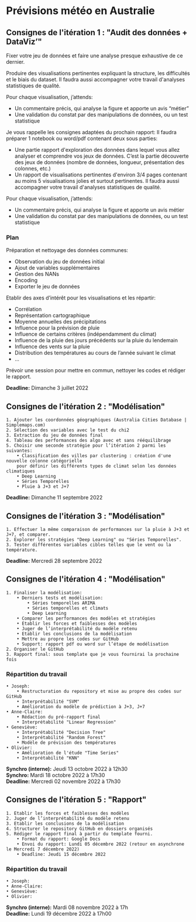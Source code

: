 # Prévisions météo en Australie

## Consignes de l'itération 1 : "Audit des données + DataViz’"

Fixer votre jeu de données et faire une analyse presque exhaustive de ce dernier.

Produire des visualisations pertinentes expliquant la structure, les difficultés et le biais du dataset. Il faudra aussi accompagner votre travail d'analyses statistiques de qualité.

Pour chaque visualisation, j’attends:
- Un commentaire précis, qui analyse la figure et apporte un avis “métier”
- Une validation du constat par des manipulations de données, ou un test statistique

Je vous rappelle les consignes adaptées du prochain rapport:
Il faudra préparer 1 notebook ou word/pdf contenant deux sous parties:

- Une partie rapport d'exploration des données dans lequel vous allez analyser et comprendre vos jeux de données. C’est la partie découverte des jeux de données (nombre de données, longueur, présentation des colonnes, etc.)
- Un rapport de visualisations pertinentes d'environ 3/4 pages contenant au moins 5 visualisations jolies et surtout pertinentes. Il faudra aussi accompagner votre travail d'analyses statistiques de qualité.

Pour chaque visualisation, j’attends:

- Un commentaire précis, qui analyse la figure et apporte un avis métier
- Une validation du constat par des manipulations de données, ou un test statistique

### Plan
Préparation et nettoyage des données communes:

- Observation du jeu de données initial
- Ajout de variables supplémentaires
- Gestion des NANs
- Encoding
- Exporter le jeu de données

Etablir des axes d’intérêt pour les visualisations et les répartir:

- Corrélation
- Représentation cartographique
- Moyenne annuelles des précipitations
- Influence pour la prévision de pluie
- Influence de certains critères (indépendamment du climat)
- Influence de la pluie des jours précédents sur la pluie du lendemain
- Influence des vents sur la pluie
- Distribution des températures au cours de l’année suivant le climat
- ...

Prévoir une session pour mettre en commun, nettoyer les codes et rédiger le rapport.

**Deadline:** Dimanche 3 juillet 2022

## Consignes de l'itération 2 : "Modélisation"

    1. Ajouter les coordonnées géographiques (Australia Cities Database | Simplemaps.com)
    2. Sélection des variables avec le test du chi2
    3. Extraction du jeu de données final
    4. Tableau des performances des algo avec et sans rééquilibrage
    5. Choisir une seconde stratégie pour l’itération 2 parmi les suivantes:
        • Classification des villes par clustering : création d'une nouvelle colonne catégorielle
        pour définir les différents types de climat selon les données climatiques
        • Deep Learning
        • Séries Temporelles
        • Pluie à J+3 et J+7
    
**Deadline:** Dimanche 11 septembre 2022
    
## Consignes de l'itération 3 : "Modélisation"

    1. Effectuer la même comparaison de performances sur la pluie à J+3 et J+7, et comparer.
    2. Explorer les stratégies "Deep Learning" ou "Séries Temporelles".
    3. Tester différentes variables cibles telles que le vent ou la température.

**Deadline:** Mercredi 28 septembre 2022

## Consignes de l'itération 4 : "Modélisation"
    1. Finaliser la modélisation: 
        • Derniers tests et modélisation:
            • Séries temporelles ARIMA
            • Séries temporelles et climats
            • Deep Learning
        • Comparer les performances des modèles et stratégies
        • Etablir les forces et faiblesses des modèles
        • Juger de l’interprétabilité du modèle retenu
        • Etablir les conclusions de la modélisation
        • Mettre au propre les codes sur GitHub
        • Support: rapport pdf ou word sur l’étape de modélisation
    2. Organiser le GitHub
    3. Rapport final: sous template que je vous fournirai la prochaine fois

### Répartition du travail
    • Joseph: 
        • Restructuration du repository et mise au propre des codes sur GitHub
        • Interprétabilité "SVM"
        • Amélioration du modèle de prédiction à J+3, J+7
    • Anne-Claire: 
        • Rédaction du pré-rapport final
        • Interprétabilité "Linear Regression"
    • Geneviève: 
        • Interprétabilité "Decision Tree"
        • Interprétabilité "Random Forest"
        • Modèle de prévision des températures
    • Olivier: 
        • Amélioration de l'étude "Time Series"
        • Interprétabilité "KNN"
        
**Synchro (interne):** Jeudi 13 octobre 2022 à 12h30 \
**Synchro:** Mardi 18 octobre 2022 à 17h30 \
**Deadline:** Mercredi 02 novembre 2022 à 17h30

## Consignes de l'itération 5 : "Rapport"
    1. Etablir les forces et faiblesses des modèles
    2. Juger de l’interprétabilité du modèle retenu
    3. Etablir les conclusions de la modélisation
    4. Structurer le repository GitHub en dossiers organisés
    5. Rédiger le rapport final à partir du template fourni. 
        • Format du rapport: Google Docs 
        • Envoi du rapport: Lundi 05 décembre 2022 (retour en asynchrone le Mercredi 7 décembre 2022)
        • Deadline: Jeudi 15 décembre 2022

### Répartition du travail
    • Joseph: 
    • Anne-Claire: 
    • Geneviève: 
    • Olivier: 

**Synchro (interne):** Mardi 08 novembre 2022 à 17h \
**Deadline:** Lundi 19 décembre 2022 à 17h00

